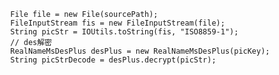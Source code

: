             File file = new File(sourcePath);
            FileInputStream fis = new FileInputStream(file);
            String picStr = IOUtils.toString(fis, "ISO8859-1");
            // des解密
            RealNameMsDesPlus desPlus = new RealNameMsDesPlus(picKey);
            String picStrDecode = desPlus.decrypt(picStr);